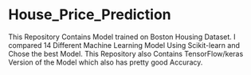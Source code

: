 # House_Price_Prediction
This Repository Contains Model trained on Boston Housing Dataset. I compared 14 Different Machine Learning Model Using Scikit-learn 
and Chose the best Model.
This Repository also Contains TensorFlow/keras Version of the Model which also has pretty good Accuracy.
